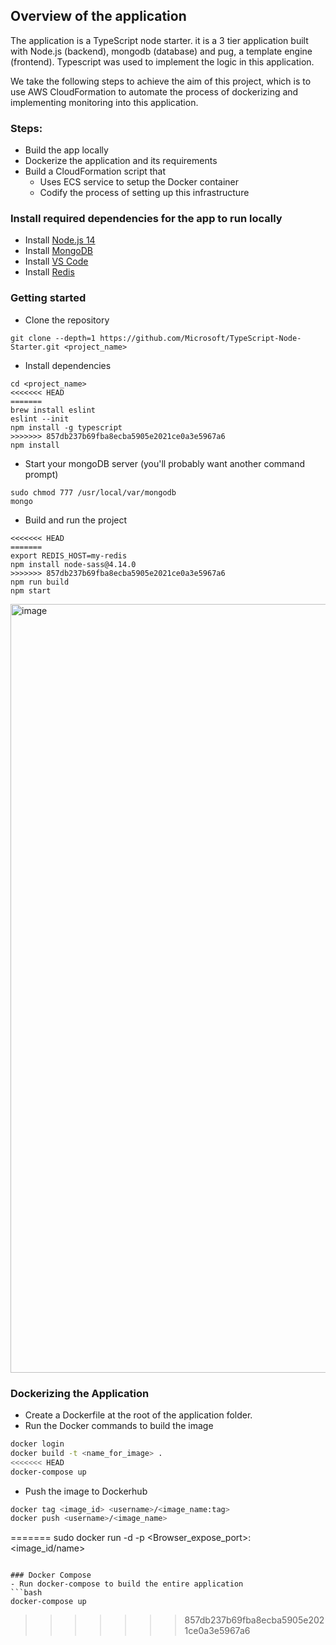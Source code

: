 ## Overview of the application
The application is a TypeScript node starter. it is a 3 tier application built with Node.js (backend), mongodb (database) and pug, a template engine (frontend).
Typescript was used to implement the logic in this application.

We take the following steps to achieve the aim of this project, which is to use AWS CloudFormation to automate the process of dockerizing and implementing monitoring into this application.

### Steps:
- Build the app locally
- Dockerize the application and its requirements
- Build a CloudFormation script that
    - Uses ECS service to setup the Docker container 
    - Codify the process of setting up this infrastructure 

### Install required dependencies for the app to run locally
- Install [Node.js 14](https://nodesource.com/blog/installing-node-js-tutorial-using-nvm-on-mac-os-x-and-ubuntu/)
- Install [MongoDB](https://docs.mongodb.com/manual/installation/)
- Install [VS Code](https://code.visualstudio.com/)
- Install [Redis](https://developer.redis.com/create/homebrew/)

### Getting started
- Clone the repository
```
git clone --depth=1 https://github.com/Microsoft/TypeScript-Node-Starter.git <project_name>
```
- Install dependencies
```
cd <project_name>
<<<<<<< HEAD
=======
brew install eslint
eslint --init
npm install -g typescript
>>>>>>> 857db237b69fba8ecba5905e2021ce0a3e5967a6
npm install
```

- Start your mongoDB server (you'll probably want another command prompt)
```
sudo chmod 777 /usr/local/var/mongodb
mongo
```

- Build and run the project
```
<<<<<<< HEAD
=======
export REDIS_HOST=my-redis
npm install node-sass@4.14.0
>>>>>>> 857db237b69fba8ecba5905e2021ce0a3e5967a6
npm run build
npm start
```
<img width="1230" alt="image" src="https://user-images.githubusercontent.com/49791498/156895830-90ac7a30-6624-414d-8c3f-1420a6cc8c1e.png">


### Dockerizing the Application
- Create a Dockerfile at the root of the application folder.
- Run the Docker commands to build the image
```bash
docker login
docker build -t <name_for_image> .
<<<<<<< HEAD
docker-compose up
```
- Push the image to Dockerhub
```bash
docker tag <image_id> <username>/<image_name:tag>
docker push <username>/<image_name>
```
=======
sudo docker run -d -p <Browser_expose_port>:<application port> <image_id/name>
```

### Docker Compose
- Run docker-compose to build the entire application
```bash
docker-compose up
```
>>>>>>> 857db237b69fba8ecba5905e2021ce0a3e5967a6
